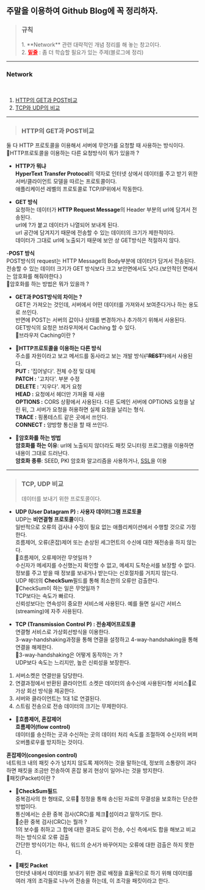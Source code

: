 ## 주말을 이용하여 Github Blog에 꼭 정리하자.
> <h3>규칙</h3>
> 1. **Network** 관련 대략적인 개념 정리를 해 놓는 창고이다.<br/>
> 2. <span style="color:red"><b><u>밑줄</u></b></span> : 좀 더 학습할 필요가 있는 주제(블로그에 정리)<br/>
---

<span><h3>Network</h3></span><br/>
1. [HTTP의 GET과 POST비교](#http의-get과-post비교) <br/>
2. [TCP와 UDP의 비교](TCP,-UDP-비교)<br/>

---

> <span><h3>HTTP의 GET과 POST비교</h3></span>

둘 다 HTTP 프로토콜을 이용해서 서버에 무언가를 요청할 때 사용하는 방식이다.<br/>
🚨HTTP프로토콜을 이용하는 다른 요청방식이 뭐가 있을까 ?<br/>

- **HTTP가 뭐냐**<br/>
**HyperText Transfer Protocol**의 약자로 인터넷 상에서 데이터를 주고 받기 위한 서버/클라이언트 모델을 따르는 프로토콜이다.<br/>
애플리케이션 레벨의 프로토콜로 TCP/IP위에서 작동한다.<br/>

- **GET 방식**<br/>
요청하는 데이터가 **HTTP Request Message**의 Header 부분의 url에 담겨서 전송된다.<br/>
url에 ?가 붙고 데이터가 나열되어 보내게 된다.<br/>
url 공간에 담겨지기 때문에 전송할 수 있는 데이터의 크기가 제한적이다.<br/>
데이터가 그대로 url에 노출되기 때문에 보안 상 GET방식은 적절하지 않다.<br/>

-**POST 방식**<br/>
POST방식의 request는 HTTP Message의 Body부분에 데이터가 담겨서 전송된다.<br/>
전송할 수 있는 데이터 크기가 GET 방식보다 크고 보안면에서도 낫다.(보안적인 면에서는 암호화를 해줘야한다.)<br/>
🚨암호화를 하는 방법은 뭐가 있을까 ?<br/>

- **GET과 POST방식의 차이는 ?**<br/>
GET은 가져오는 것인데, 서버에서 어떤 데이터를 가져와서 보여준다거나 하는 용도로 쓰인다.<br/>
반면에 POST는 서버의 값이나 상태를 변경하거나 추가하기 위해서 사용된다.<br/>
GET방식의 요청은 브라우저에서 Caching 할 수 있다.<br/>
🚨브라우저 Caching이란 ?<br/>

- **🤔HTTP프로토콜을 이용하는 다른 방식**<br/>
주소를 자원이라고 보고 메서드를 동사라고 보는 개발 방식~~("**REST**")~~에서 사용된다.<br/>
**PUT :** '집어넣다'. 전체 수정 및 대체<br/>
**PATCH :** '고치다'. 부분 수정 <br/>
**DELETE :** '지우다'. 제거 요청 <br/>
**HEAD :** 요청에서 헤더만 가져올 때 사용 <br/>
**OPTIONS :** CORS 상황에서 사용된다. 다른 도메인 서버에 OPTIONS 요청을 날린 뒤, 그 서버가 요청을 허용하면 실제 요청을 날리는 형식.<br/>
**TRACE :** 핑퐁테스트 같은 곳에서 쓰인다.<br/>
**CONNECT :** 양방향 통신을 할 때 쓰인다.<br/>

- **🤔암호화를 하는 방법**<br/>
**암호화를 하는 이유**: url에 노출되지 않더라도 패킷 모니터링 프로그램을 이용하면 내용이 그대로 드러난다.<br/>
**암호화 종류**: SEED, PKI 암호화 알고리즘을 사용하거나, <u>SSL</u>을 이용<br/>

---
> <span><h3>TCP, UDP 비교</h3></span>
데이터를 보내기 위한 프로토콜이다.<br/>

- **UDP (User Datagram P) : 사용자 데이터그램 프로토콜**<br/>
UDP는 **비연결형 프로토콜**이다.<br/>
일반적으로 오류의 검사나 수정이 필요 없는 애플리케이션에서 수행할 것으로 가정한다.<br/>
흐름제어, 오류(혼잡)제어 또는 손상된 세그먼트의 수신에 대한 재전송을 하지 않는다.<br/>
🚨흐름제어, 오류제어란 무엇일까 ?<br/>
수신자가 메세지를 수신했는지 확인할 수 없고, 메세지 도착순서를 보장할 수 없다.<br/>
정보를 주고 받을 때 정보를 보내거나 받는다는 신호절차를 거치지 않는다.<br/>
UDP 헤더의 **CheckSum**필드를 통해 최소한의 오류만 검출한다.<br>
🚨CheckSum이 하는 일은 무엇일까 ?<br/>
TCP보다는 속도가 빠르다.<br/>
신뢰성보다는 연속성이 중요한 서비스에 사용된다. 예를 들면 실시간 서비스(streaming)에 자주 사용된다.<br/>

- **TCP (Transmission Control P) : 전송제어프로토콜**<br/>
연결형 서비스로 가상회선방식을 이용한다.<br/>
3-way-handshaking과정을 통해 연결을 설정하고 4-way-handshaking을 통해 연결을 해제한다.<br/>
🚨3-way-handshaking은 어떻게 동작하는 가 ?<br/>
UDP보다 속도는 느리지만, 높은 신뢰성을 보장한다.<br/>
1. 서버소켓은 연결만을 담당한다.
2. 연결과정에서 반환된 클라이언트 소켓은 데이터의 송수신에 사용된다형 서비스로 가상 회선 방식을 제공한다.
3. 서버와 클라이언트는 1대 1로 연결된다.
4. 스트림 전송으로 전송 데이터의 크기는 무제한이다.

- **🤔흐름제어, 혼잡제어**<br/>
**흐름제어(flow control)**<br/>
데이터를 송신하는 곳과 수신하는 곳의 데이터 처리 속도를 조절하여 수신자의 버퍼 오버플로우를 방지하는 것이다.<br/>

**혼잡제어(congesion control)**<br/>
네트워크 내의 패킷 수가 넘치지 않도록 제어하는 것을 말하는데, 정보의 소통량이 과다하면 패킷을 조금만 전송하여 혼잡 붕괴 현상이 일어나는 것을 방지한다.<br/>
🚨패킷(Packet)이란 ? <br/>

- **🤔CheckSum필드**<br/>
중복검사의 한 형태로, 오류 정정을 통해 송신된 자료의 무결성을 보호하는 단순한 방법이다.<br/>
통신에서는 순환 중복 검사(CRC)를 체크섬이라고 말하기도 한다.<br/>
🚨순환 중복 검사(CRC)는 뭘까 ?<br/>
1의 보수를 취하고 그 합에 대한 결과도 같이 전송, 수신 측에서도 합을 해보고 비교하는 방식으로 오류 검출<br/>
간단한 방식이기는 하나, 워드의 순서가 바꾸어지는 오류에 대한 검출은 하지 못한다.<br/>

- **🤔패킷 Packet**<br/>
인터넷 내에서 데이터를 보내기 위한 경로 배정을 효율적으로 하기 위해 데이터를 여러 개의 조각들로 나누어 전송을 하는데, 이 조각을 패킷이라고 한다.<br/>